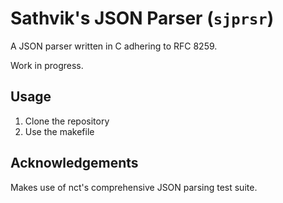 # Sathvik's JSON Parser (`sjprsr`)

A JSON parser written in C adhering to RFC 8259.

Work in progress.

## Usage

1. Clone the repository
2. Use the makefile

## Acknowledgements

Makes use of nct's comprehensive JSON parsing test suite.
